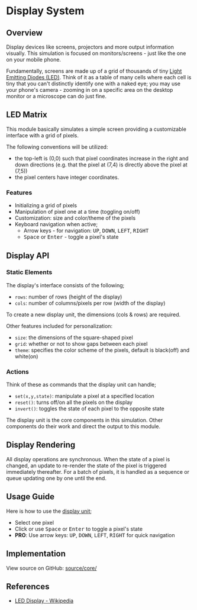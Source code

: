 # Display System

## Overview

Display devices like screens, projectors and more output information visually.
This simulation is focused on monitors/screens - just like the one on your
mobile phone.

Fundamentally, screens are made up of a grid of thousands of tiny
[Light Emitting Diodes (LED)](https://wikipedia.org/wiki/LED_display). Think of
it as a table of many cells where each cell is tiny that you can't distinctly
identify one with a naked eye; you may use your phone's camera - zooming in on a
specific area on the desktop monitor or a microscope can do just fine.

## LED Matrix

This module basically simulates a simple screen providing a customizable
interface with a grid of pixels.

The following conventions will be utilized:

-   the top-left is (0,0) such that pixel coordinates increase in the right and
    down directions (e.g. that the pixel at (7,4) is directly above the pixel at
    (7,5))
-   the pixel centers have integer coordinates.

### Features

-   Initializing a grid of pixels
-   Manipulation of pixel one at a time (toggling on/off)
-   Customization: size and color/theme of the pixels
-   Keyboard navigation when active;
    -   Arrow keys - for navigation: <kbd>UP</kbd>, <kbd>DOWN</kbd>,
        <kbd>LEFT</kbd>, <kbd>RIGHT</kbd>
    -   <kbd>Space</kbd> or <kbd>Enter</kbd> - toggle a pixel's state

## Display API

### Static Elements

The display's interface consists of the following;

-   `rows`: number of rows (height of the display)
-   `cols`: number of columns/pixels per row (width of the display)

To create a new display unit, the dimensions (cols & rows) are required.

Other features included for personalization:

-   `size`: the dimensions of the square-shaped pixel
-   `grid`: whether or not to show gaps between each pixel
-   `theme`: specifies the color scheme of the pixels, default is black(off) and
    white(on)

### Actions

Think of these as commands that the display unit can handle;

-   `set(x,y,state)`: manipulate a pixel at a specified location
-   `reset()`: turns off/on all the pixels on the display
-   `invert()`: toggles the state of each pixel to the opposite state

The display unit is the core components in this simulation. Other components do
their work and direct the output to this module.

## Display Rendering

All display operations are synchronous. When the state of a pixel is changed, an
update to re-render the state of the pixel is triggered immediately thereafter.
For a batch of pixels, it is handled as a sequence or queue updating one by one
until the end.

## Usage Guide

Here is how to use the
[display unit](https://henryhale.github.io/pixsim/app/display.html);

-   Select one pixel
-   Click or use <kbd>Space</kbd> or <kbd>Enter</kbd> to toggle a pixel's state
-   **PRO**: Use arrow keys: <kbd>UP</kbd>, <kbd>DOWN</kbd>, <kbd>LEFT</kbd>,
    <kbd>RIGHT</kbd> for quick navigation

## Implementation

View source on GitHub:
[source/core/](https://github.com/henryhale/pixsim/blob/master/source/core/)

## References

-   [LED Display - Wikipedia](https://wikipedia.org/wiki/LED_display)
